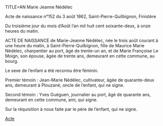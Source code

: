 

TITLE=AN Marie Jeanne Nédélec

Acte de naissance n°152 du 3 août 1862, Saint-Pierre-Quilbignon, Finistère

Du troisième jour du mois d’Août l’an mil huit cent soixante-deux, à onze heures du matin.

ACTE DE NAISSANCE de Marie-Jeanne Nédélec,
née le trois août courant à une heure du matin, à Saint-Pierre-Quilbignon, fille de Maurice Marie Nédélec, charpentier au port, âgé de trente-un an, et de Marie Françoise Le Moign, son épouse, âgée de trente ans, demeurant en cette commune, au bourg.

Le sexe de l’enfant a été reconnu être féminin.

Premier témoin : Jean-Marie Nédélec, cultivateur, âgée de quarante-deux ans, demeurant à Plouzané, oncle de l’enfant, qui ne signe.

Second témoin : Yves Guéguen, journalier au port, âgé de quarante ans, demeurant en cette commune, ami, qui signe.

Sur la réquisition à nous faite par le père de l’enfant, qui ne signe.

<a href="https://adecang.github.io/gen/saint_pierre_quilbignon/media/1862_0803_AN_marie_jeanne_nedelec.jpg">Acte</a>

